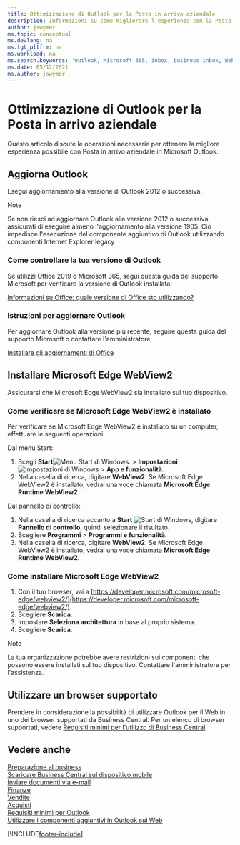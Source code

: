 ```yaml
---
title: Ottimizzazione di Outlook per la Posta in arrivo aziendale
description: Informazioni su come migliorare l'esperienza con la Posta in arrivo aziendale in Business Microsoft Outlook.
author: jswymer
ms.topic: conceptual
ms.devlang: na
ms.tgt_pltfrm: na
ms.workload: na
ms.search.keywords: 'Outlook, Microsoft 365, inbox, business inbox, WebView2, Edge, addin, add-in'
ms.date: 05/12/2021
ms.author: jswymer
---
```

# <a name="optimizing-outlook-for-your-business-inbox" />Ottimizzazione di Outlook per la Posta in arrivo aziendale

Questo articolo discute le operazioni necessarie per ottenere la migliore esperienza possibile con Posta in arrivo aziendale in Microsoft Outlook. 

## <a name="update-outlook" />Aggiorna Outlook

Esegui aggiornamento alla versione di Outlook 2012 o successiva.

> [!NOTE]
> Se non riesci ad aggiornare Outlook alla versione 2012 o successiva, assicurati di eseguire almeno l'aggiornamento alla versione 1905. Ciò impedisce l'esecuzione del componente aggiuntivo di Outlook utilizzando componenti Internet Explorer legacy

### <a name="how-to-check-your-version-of-outlook" />Come controllare la tua versione di Outlook

Se utilizzi Office 2019 o Microsoft 365, segui questa guida del supporto Microsoft per verificare la versione di Outlook installata:  

[Informazioni su Office: quale versione di Office sto utilizzando?](https://support.microsoft.com/office/about-office-what-version-of-office-am-i-using-932788b8-a3ce-44bf-bb09-e334518b8b19)

### <a name="how-to-update-outlook" />Istruzioni per aggiornare Outlook

Per aggiornare Outlook alla versione più recente, seguire questa guida del supporto Microsoft o contattare l'amministratore:

[Installare gli aggiornamenti di Office](https://support.microsoft.com/office/install-office-updates-2ab296f3-7f03-43a2-8e50-46de917611c5)

## <a name="install-microsoft-edge-webview2" />Installare Microsoft Edge WebView2

Assicurarsi che Microsoft Edge WebView2 sia installato sul tuo dispositivo.

### <a name="how-to-check-if-microsoft-edge-webview2-is-installed" />Come verificare se Microsoft Edge WebView2 è installato

Per verificare se Microsoft Edge WebView2 è installato su un computer, effettuare le seguenti operazioni:

Dal menu Start:

1. Scegli **Start**![Menu Start di Windows.](media/windows-start-icon.png "Icona Start di Windows") > **Impostazioni** ![Impostazioni di Windows](media/windows-settings-icon.png "Icona Impostazioni di Windows") > **App e funzionalità**.
2. Nella casella di ricerca, digitare **WebView2**. Se Microsoft Edge WebView2 è installato, vedrai una voce chiamata **Microsoft Edge Runtime WebView2**.

Dal pannello di controllo:

1. Nella casella di ricerca accanto a **Start** ![Start di Windows](media/windows-start-icon.png "Icona Start di Windows"), digitare **Pannello di controllo**, quindi selezionare il risultato.
2. Scegliere **Programmi** > **Programmi e funzionalità**.
3. Nella casella di ricerca, digitare **WebView2**. Se Microsoft Edge WebView2 è installato, vedrai una voce chiamata **Microsoft Edge Runtime WebView2**.

### <a name="how-to-install-microsoft-edge-webview2" />Come installare Microsoft Edge WebView2

1. Con il tuo browser, vai a [https://developer.microsoft.com/microsoft-edge/webview2/](https://developer.microsoft.com/microsoft-edge/webview2/).
2. Scegliere **Scarica**.
3. Impostare **Seleziona architettura** in base al proprio sistema.
4. Scegliere **Scarica**.

> [!NOTE]
> La tua organizzazione potrebbe avere restrizioni sui componenti che possono essere installati sul tuo dispositivo. Contattare l'amministratore per l'assistenza.

## <a name="use-a-supported-browser" />Utilizzare un browser supportato

Prendere in considerazione la possibilità di utilizzare Outlook per il Web in uno dei browser supportati da Business Central. Per un elenco di browser supportati, vedere [Requisiti minimi per l'utilizzo di Business Central](product-requirements.md#browsers).

## <a name="see-also" />Vedere anche

[Preparazione al business](ui-get-ready-business.md)  
[Scaricare Business Central sul dispositivo mobile](install-mobile-app.md)  
[Inviare documenti via e-mail](ui-how-send-documents-email.md)  
[Finanze](finance.md)  
[Vendite](sales-manage-sales.md)  
[Acquisti](purchasing-manage-purchasing.md)  
[Requisiti minimi per Outlook](product-requirements.md#outlook)  
[Utilizzare i componenti aggiuntivi in Outlook sul Web](https://support.office.com/article/Using-Add-ins-in-Outlook-on-the-web-8f2ce816-5df4-44a5-958c-f7f9d6dabdce?appver=OWB150)  


[!INCLUDE[footer-include](includes/footer-banner.md)]
